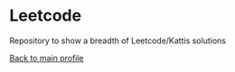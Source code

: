 # Leetcode

Repository to show a breadth of Leetcode/Kattis solutions

[Back to main profile](https://github.com/joshsmithcs)
